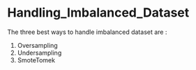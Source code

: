 # Handling_Imbalanced_Dataset

The three best ways to handle imbalanced dataset are :
 
 1. Oversampling
 2. Undersampling
 3. SmoteTomek
